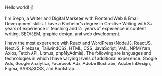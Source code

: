 Hello world! :v:

I'm Steph, a Writer and Digital Marketer with Frontend Web & Email Development skills. I have a Bachelor's degree in Creative Writing with 3+ years of experience in teaching and 2+ years of experience in content writing, SEO/SEM, graphic design, and web development.

I have the most experience with React and WordPress (NodeJS, ReactJS, NextJS, Firebase, TailwindCSS, HTML, CSS, JavaScript, VML, NPM/Yarn, Axios, Fetch API, Litmus, phpMyAdmin). The following are languages and technologies in which I have varying levels of additional experience: Google Ads, Google Analytics, Facebook Ads, Adobe Illustrator, Adobe InDesign, Figma, SASS/SCSS, and Bootstrap.

